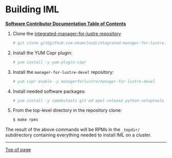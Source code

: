 # Building IML

[**Software Contributor Documentation Table of Contents**](cd_TOC.md)

1. Clone the [integrated-manager-for-lustre repository](https://github.com/whamcloud/integrated-manager-for-lustre)

   ```sh
   # git clone git@github.com:whamcloud/integrated-manager-for-lustre.git
   ```

1. Install the YUM Copr plugin:

   ```sh
   # yum install -y yum-plugin-copr
   ```

1. Install the `manager-for-lustre-devel` repository:

   ```sh
   # yum copr enable -y managerforlustre/manager-for-lustre-devel
   ```

1. Install needed software packages:

   ```sh
   # yum install -y rpmdevtools git ed epel-release python-setuptools
   ```

1. From the top-level directory in the repository clone:

   ```sh
   $ make rpms
   ```

The result of the above commands will be RPMs in the `_topdir/` subdirectory containing everything needed to install IML on a cluster.

---

[Top of page](#building-iml)
